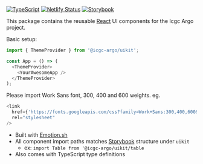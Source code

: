 [![TypeScript](https://img.shields.io/badge/types-%20TypeScript-blue)](https://www.typescriptlang.org/)
[![Netlify Status](https://api.netlify.com/api/v1/badges/378c5fea-f016-406c-9449-f3099441b0b1/deploy-status)](https://app.netlify.com/sites/argo-ui-storybook/deploys)
[![Storybook](https://img.shields.io/badge/React-Storybook-ff69b4)](https://argo-ui-storybook.netlify.com)

This package contains the reusable [React](https://reactjs.org/) UI components for the Icgc Argo project.

Basic setup:

```javascript
import { ThemeProvider } from '@icgc-argo/uikit';

const App = () => (
  <ThemeProvider>
    <YourAwesomeApp />
  </ThemeProvider>
);
```

Please import Work Sans font, 300, 400 and 600 weights.
eg.

```javascript
<link
  href={'https://fonts.googleapis.com/css?family=Work+Sans:300,400,600&display=swap'}
  rel="stylesheet"
/>
```

- Built with [Emotion.sh](https://emotion.sh/docs/introduction)
- All component import paths matches [Storybook](https://argo-ui-storybook.netlify.com) structure under `uikit`
  - ex: `import Table from '@icgc-argo/uikit/table`
- Also comes with TypeScript type definitions
